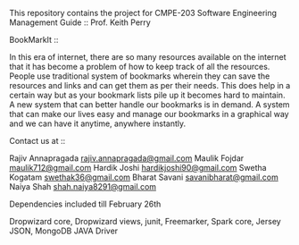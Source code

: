 This repository contains the project for CMPE-203 Software Engineering Management
Guide :: Prof. Keith Perry

BookMarkIt :: 

In this era of internet, there are so many resources available on the internet that it has become a problem of how to keep track of all the resources. People use traditional system of bookmarks wherein they can save the resources and links and can get them as per their needs. This does help in a certain way but as your bookmark lists pile up it becomes hard to maintain. A new system that can better handle our bookmarks is in demand. A system that can make our lives easy and manage our bookmarks in a graphical way and we can have it anytime, anywhere instantly.

Contact us at ::

Rajiv Annapragada <rajiv.annapragada@gmail.com>
Maulik Fojdar <maulik712@gmail.com>
Hardik Joshi <hardikjoshi90@gmail.com>
Swetha Kogatam <swethak36@gmail.com>
Bharat Savani <savanibharat@gmail.com>
Naiya Shah <shah.naiya8291@gmail.com>

Dependencies included till February 26th

Dropwizard core,
Dropwizard views,
junit,
Freemarker,
Spark core,
Jersey JSON,
MongoDB JAVA Driver